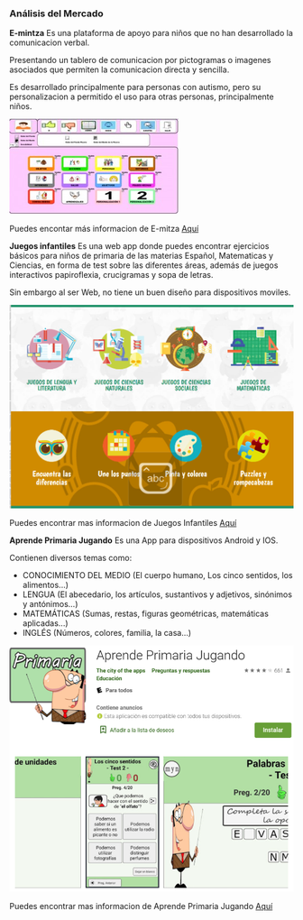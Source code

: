### Análisis del Mercado

**E-mintza** 
Es una plataforma de apoyo para niños que no han desarrollado la comunicacion verbal.

Presentando un tablero de comunicacion por pictogramas o imagenes asociados que permiten la comunicacion directa y sencilla.

Es desarrollado principalmente para personas con autismo, pero su personalizacion a permitido el uso para otras personas, principalmente niños.

![](https://github.com/JoseBaezaP/IHC/blob/master/Imagenes/AnalisisDelMercado/emintza.jpg)

Puedes encontar más informacion de E-mitza [Aquí]()

**Juegos infantiles**
Es una web app donde puedes encontrar ejercicios básicos para niños de primaria de las materias Español, Matematicas y Ciencias, en forma de test sobre las diferentes áreas, además de juegos interactivos papiroflexia, crucigramas y sopa de letras.

Sin embargo al ser Web, no tiene un buen diseño para dispositivos moviles.

![](https://github.com/JoseBaezaP/IHC/blob/master/Imagenes/AnalisisDelMercado/Juegos_Infantiles.png)

Puedes encontrar mas informacion de Juegos Infantiles [Aquí]()

**Aprende Primaria Jugando**
Es una App para dispositivos Android y IOS. 

Contienen diversos temas como:

- CONOCIMIENTO DEL MEDIO (El cuerpo humano, Los cinco sentidos, los alimentos...)
- LENGUA (El abecedario, los artículos, sustantivos y adjetivos, sinónimos y antónimos...)
- MATEMÁTICAS (Sumas, restas, figuras geométricas, matemáticas aplicadas...)
- INGLÉS (Números, colores, familia, la casa...)

![](https://github.com/JoseBaezaP/IHC/blob/master/Imagenes/AnalisisDelMercado/Aprende_primaria_jugando.png)

Puedes encontrar mas informacion de Aprende Primaria Jugando [Aquí]()

